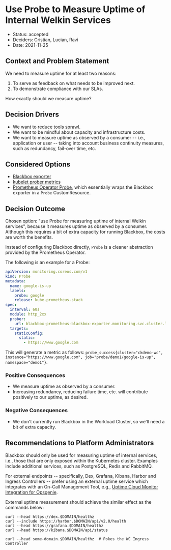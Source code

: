 # Use Probe to Measure Uptime of Internal Welkin Services

- Status: accepted
- Deciders: Cristian, Lucian, Ravi
- Date: 2021-11-25

## Context and Problem Statement

We need to measure uptime for at least two reasons:

1. To serve as feedback on what needs to be improved next.
1. To demonstrate compliance with our SLAs.

How exactly should we measure uptime?

## Decision Drivers

- We want to reduce tools sprawl.
- We want to be mindful about capacity and infrastructure costs.
- We want to measure uptime as observed by a consumer -- i.e., application or user -- taking into account business continuity measures, such as redundancy, fail-over time, etc.

## Considered Options

- [Blackbox exporter](https://github.com/prometheus/blackbox_exporter)
- [kubelet prober metrics](https://stackoverflow.com/questions/62736899/how-to-set-up-an-alert-when-liveness-readiness-probe-fails-in-kubernetes)
- [Prometheus Operator Probe](https://github.com/prometheus-operator/prometheus-operator/blob/main/Documentation/api.md#probespec), which essentially wraps the Blackbox exporter in a `Probe` CustomResource.

## Decision Outcome

Chosen option: "use Probe for measuring uptime of internal Welkin services", because it measures uptime as observed by a consumer. Although this requires a bit of extra capacity for running Blackbox, the costs are worth the benefits.

Instead of configuring Blackbox directly, `Probe` is a cleaner abstraction provided by the Prometheus Operator.

The following is an example for a Probe:

```yaml
apiVersion: monitoring.coreos.com/v1
kind: Probe
metadata:
  name: google-is-up
  labels:
    probe: google
    release: kube-prometheus-stack
spec:
  interval: 60s
  module: http_2xx
  prober:
    url: blackbox-prometheus-blackbox-exporter.monitoring.svc.cluster.local:9115
  targets:
    staticConfig:
      static:
        - https://www.google.com
```

This will generate a metric as follows: `probe_success{cluster="ckdemo-wc", instance="https://www.google.com", job="probe/demo1/google-is-up", namespace="demo1"}`.

### Positive Consequences

- We measure uptime as observed by a consumer.
- Increasing redundancy, reducing failure time, etc. will contribute positively to our uptime, as desired.

### Negative Consequences

- We don't currently run Blackbox in the Workload Cluster, so we'll need a bit of extra capacity.

## Recommendations to Platform Administrators

Blackbox should only be used for measuring uptime of internal services, i.e., those that are only exposed within the Kubernetes cluster. Examples include additional services, such as PostgreSQL, Redis and RabbitMQ.

For external endpoints -- specifically, Dex, Grafana, Kibana, Harbor and Ingress Controllers -- prefer using an external uptime service which integrates with an On-Call Management Tool, e.g., [Uptime Cloud Monitor Integration for Opsgenie](https://docs.opsgenie.com/v1.0/docs/copperegg-integration).

External uptime measurement should achieve the similar effect as the commands below:

```console
curl --head https://dex.$DOMAIN/healthz
curl --include https://harbor.$DOMAIN/api/v2.0/health
curl --head https://grafana.$DOMAIN/healthz
curl --head https://kibana.$DOMAIN/api/status

curl --head some-domain.$DOMAIN/healthz  # Pokes the WC Ingress Controller
```

